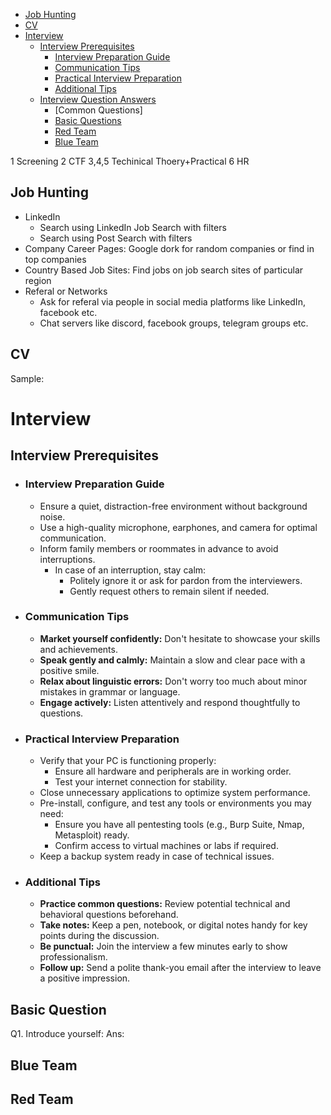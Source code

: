 - [Job Hunting](#job-hunting)
- [CV](#cv)
- [Interview](#interview)
  - [Interview Prerequisites](#interview-prerequisites)
    - [Interview Preparation Guide](#interview-preparation-guide)
    - [Communication Tips](#communication-tips)
    - [Practical Interview Preparation](#practical-interview-preparation)
    - [Additional Tips](#additional-tips)
  - [Interview Question Answers]()
    - [Common Questions]
    - [Basic Questions](#basic-questions)
    - [Red Team](#red-team) 
    - [Blue Team](#blue-team)

1 Screening
2 CTF
3,4,5 Techinical Thoery+Practical
6 HR

## Job Hunting
- LinkedIn
  - Search using LinkedIn Job Search with filters
  - Search using Post Search with filters
- Company Career Pages: Google dork for random companies or find in top companies
- Country Based Job Sites: Find jobs on job search sites of particular region
- Referal or Networks
  - Ask for referal via people in social media platforms like LinkedIn, facebook etc.
  - Chat servers like discord, facebook groups, telegram groups etc.

## CV
Sample:

# Interview
## Interview Prerequisites
- ### **Interview Preparation Guide**
  - Ensure a quiet, distraction-free environment without background noise.
  - Use a high-quality microphone, earphones, and camera for optimal communication.
  - Inform family members or roommates in advance to avoid interruptions. 
    - In case of an interruption, stay calm:
      - Politely ignore it or ask for pardon from the interviewers.
      - Gently request others to remain silent if needed.
- ### **Communication Tips**
  - **Market yourself confidently:** Don't hesitate to showcase your skills and achievements.
  - **Speak gently and calmly:** Maintain a slow and clear pace with a positive smile.
  - **Relax about linguistic errors:** Don't worry too much about minor mistakes in grammar or language.
  - **Engage actively:** Listen attentively and respond thoughtfully to questions.
- ### **Practical Interview Preparation**
  - Verify that your PC is functioning properly:
    - Ensure all hardware and peripherals are in working order.
    - Test your internet connection for stability.
  - Close unnecessary applications to optimize system performance.
  - Pre-install, configure, and test any tools or environments you may need:
    - Ensure you have all pentesting tools (e.g., Burp Suite, Nmap, Metasploit) ready.
    - Confirm access to virtual machines or labs if required.
  - Keep a backup system ready in case of technical issues.
- ### **Additional Tips**
  - **Practice common questions:** Review potential technical and behavioral questions beforehand.
  - **Take notes:** Keep a pen, notebook, or digital notes handy for key points during the discussion.
  - **Be punctual:** Join the interview a few minutes early to show professionalism.
  - **Follow up:** Send a polite thank-you email after the interview to leave a positive impression.


## Basic Question
Q1. Introduce yourself:
Ans:


## Blue Team


## Red Team


